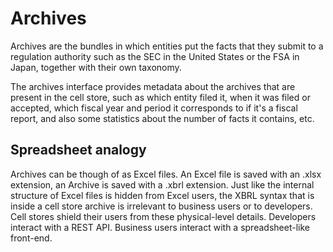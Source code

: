 Archives
========

Archives are the bundles in which entities put the facts that they submit to a regulation authority such as the SEC in the United States or the FSA in Japan, together with their own taxonomy.

The archives interface provides metadata about the archives that are present in the cell store, such as which entity filed it, when it was filed or accepted, which fiscal year and period it corresponds to if it's a fiscal report, and also some statistics about the number of facts it contains, etc.

Spreadsheet analogy
-------------------

Archives can be though of as Excel files. An Excel file is saved with an .xlsx extension, an Archive is saved with a .xbrl extension. Just like the internal structure of Excel files is hidden from Excel users, the XBRL syntax that is inside a cell store archive is irrelevant to business users or to developers. Cell stores shield their users from these physical-level details. Developers interact with a REST API. Business users interact with a spreadsheet-like front-end.
